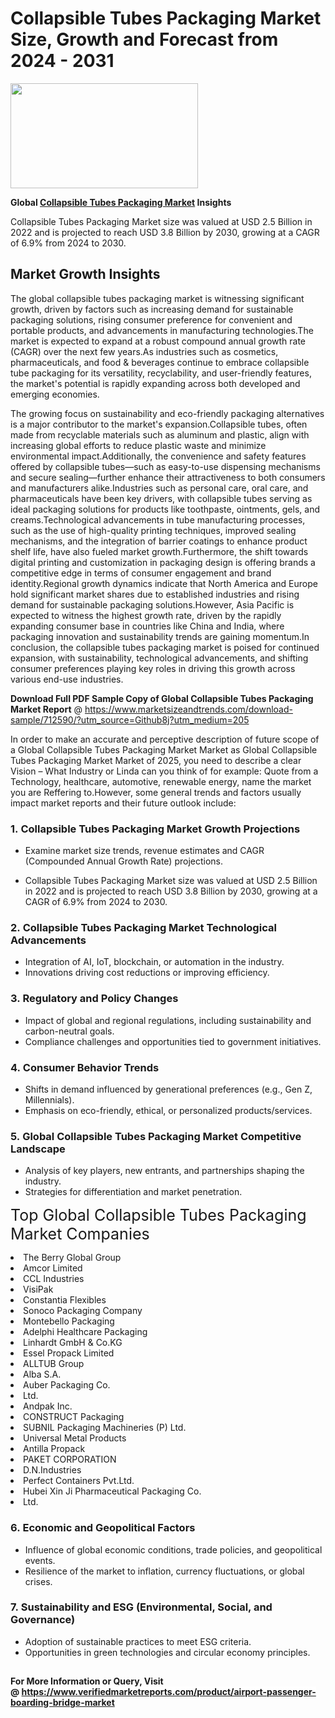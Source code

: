 <H1>Collapsible Tubes Packaging Market Size, Growth and Forecast from 2024 - 2031</H1><img class="aligncenter size-medium wp-image-584254" src="https://thirdeyenews.in/wp-content/uploads/2024/09/Global-Market-Research-300x168.jpeg" alt="" width="300" height="168" /><p><strong>Global&nbsp;<a href="https://www.marketsizeandtrends.com/download-sample/712590/?utm_source=Github8j?utm_medium=205">Collapsible Tubes Packaging Market</a> Insights</strong></p><p>Collapsible Tubes Packaging Market size was valued at USD 2.5 Billion in 2022 and is projected to reach USD 3.8 Billion by 2030, growing at a CAGR of 6.9% from 2024 to 2030.</p><p><h2>Market Growth Insights</h2> <p>The global collapsible tubes packaging market is witnessing significant growth, driven by factors such as increasing demand for sustainable packaging solutions, rising consumer preference for convenient and portable products, and advancements in manufacturing technologies.The market is expected to expand at a robust compound annual growth rate (CAGR) over the next few years.As industries such as cosmetics, pharmaceuticals, and food & beverages continue to embrace collapsible tube packaging for its versatility, recyclability, and user-friendly features, the market's potential is rapidly expanding across both developed and emerging economies.</p> <p>The growing focus on sustainability and eco-friendly packaging alternatives is a major contributor to the market's expansion.Collapsible tubes, often made from recyclable materials such as aluminum and plastic, align with increasing global efforts to reduce plastic waste and minimize environmental impact.Additionally, the convenience and safety features offered by collapsible tubes—such as easy-to-use dispensing mechanisms and secure sealing—further enhance their attractiveness to both consumers and manufacturers alike.Industries such as personal care, oral care, and pharmaceuticals have been key drivers, with collapsible tubes serving as ideal packaging solutions for products like toothpaste, ointments, gels, and creams.Technological advancements in tube manufacturing processes, such as the use of high-quality printing techniques, improved sealing mechanisms, and the integration of barrier coatings to enhance product shelf life, have also fueled market growth.Furthermore, the shift towards digital printing and customization in packaging design is offering brands a competitive edge in terms of consumer engagement and brand identity.Regional growth dynamics indicate that North America and Europe hold significant market shares due to established industries and rising demand for sustainable packaging solutions.However, Asia Pacific is expected to witness the highest growth rate, driven by the rapidly expanding consumer base in countries like China and India, where packaging innovation and sustainability trends are gaining momentum.In conclusion, the collapsible tubes packaging market is poised for continued expansion, with sustainability, technological advancements, and shifting consumer preferences playing key roles in driving this growth across various end-use industries.<p><span class=""><strong>Download Full PDF Sample Copy of Global Collapsible Tubes Packaging Market Report</strong> @ <a href="https://www.marketsizeandtrends.com/download-sample/712590/?utm_source=Github8j?utm_medium=205" target="_blank">https://www.marketsizeandtrends.com/download-sample/712590/?utm_source=Github8j?utm_medium=205</a></span></p><p>In order to make an accurate and perceptive description of future scope of a Global&nbsp;Collapsible Tubes Packaging Market Market as Global&nbsp;Collapsible Tubes Packaging Market Market of 2025, you need to describe a clear Vision &ndash; What Industry or Linda can you think of for example: Quote from a Technology, healthcare, automotive, renewable energy, name the market you are Reffering to.However, some general trends and factors usually impact market reports and their future outlook include:</p><h3>1.&nbsp;<strong>Collapsible Tubes Packaging Market Growth Projections</strong></h3><ul><li>Examine market size trends, revenue estimates and CAGR (Compounded Annual Growth Rate) projections.</li><li><p>Collapsible Tubes Packaging Market size was valued at USD 2.5 Billion in 2022 and is projected to reach USD 3.8 Billion by 2030, growing at a CAGR of 6.9% from 2024 to 2030.</p></li></ul><h3>2.&nbsp;<strong>Collapsible Tubes Packaging Market Technological Advancements</strong></h3><ul><li>Integration of AI, IoT, blockchain, or automation in the industry.</li><li>Innovations driving cost reductions or improving efficiency.</li></ul><h3>3.&nbsp;<strong>Regulatory and Policy Changes</strong></h3><ul><li>Impact of global and regional regulations, including sustainability and carbon-neutral goals.</li><li>Compliance challenges and opportunities tied to government initiatives.</li></ul><h3>4.&nbsp;<strong>Consumer Behavior Trends</strong></h3><ul><li>Shifts in demand influenced by generational preferences (e.g., Gen Z, Millennials).</li><li>Emphasis on eco-friendly, ethical, or personalized products/services.</li></ul><h3>5.&nbsp;<strong>Global Collapsible Tubes Packaging Market Competitive Landscape</strong></h3><ul><li>Analysis of key players, new entrants, and partnerships shaping the industry.</li><li>Strategies for differentiation and market penetration.</li></ul><p data-pm-slice="1 1 []"><span style="color: inherit; font-family: inherit; font-size: 25px;">Top Global Collapsible Tubes Packaging Market Companies</span></p><div class="" data-test-id=""><p><li>The Berry Global Group</li><li> Amcor Limited</li><li> CCL Industries</li><li> VisiPak</li><li> Constantia Flexibles</li><li> Sonoco Packaging Company</li><li> Montebello Packaging</li><li> Adelphi Healthcare Packaging</li><li> Linhardt GmbH & Co.KG</li><li> Essel Propack Limited</li><li> ALLTUB Group</li><li> Alba S.A.</li><li> Auber Packaging Co.</li><li> Ltd.</li><li> Andpak Inc.</li><li> CONSTRUCT Packaging</li><li> SUBNIL Packaging Machineries (P) Ltd.</li><li> Universal Metal Products</li><li> Antilla Propack</li><li> PAKET CORPORATION</li><li> D.N.Industries</li><li> Perfect Containers Pvt.Ltd.</li><li> Hubei Xin Ji Pharmaceutical Packaging Co.</li><li> Ltd.</li></p></div><h3>6.&nbsp;<strong>Economic and Geopolitical Factors</strong></h3><ul><li>Influence of global economic conditions, trade policies, and geopolitical events.</li><li>Resilience of the market to inflation, currency fluctuations, or global crises.</li></ul><h3>7.&nbsp;<strong>Sustainability and ESG (Environmental, Social, and Governance)</strong></h3><ul><li>Adoption of sustainable practices to meet ESG criteria.</li><li>Opportunities in green technologies and circular economy principles.</li></ul><h2><strong style="font-size: 14px;">For More Information or Query, Visit @&nbsp;</strong><a style="background-color: #ffffff; font-size: 14px;" href="https://www.marketsizeandtrends.com/report/collapsible-tubes-packaging-market/" target="_blank">https://www.verifiedmarketreports.com/product/airport-passenger-boarding-bridge-market</a></h2>